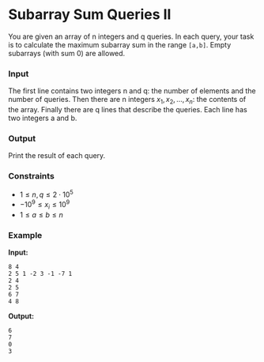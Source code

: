 # Subarray Sum Queries II

You are given an array of n integers and q queries. In each query, your task is to calculate the maximum subarray sum in
the range `[a,b]`.
Empty subarrays (with sum 0) are allowed.

### Input

The first line contains two integers n and q: the number of elements and the number of queries.
Then there are n integers $x_1,x_2,\ldots,x_n$: the contents of the array.
Finally there are q lines that describe the queries. Each line has two integers a and b.

### Output

Print the result of each query.

### Constraints

* $1 \le n, q\le 2 \cdot 10^5$
* $-10^9 \le x_i \le 10^9$
* $1 \le a \le b \le n$

### Example

**Input:**

```
8 4
2 5 1 -2 3 -1 -7 1
2 4
2 5
6 7
4 8
```

**Output:**

```
6
7
0
3
```

